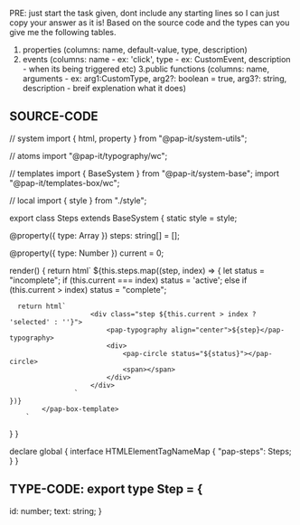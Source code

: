 PRE: just start the task given, dont include any starting lines so I can just copy your answer as it is!
 Based on the source code and the types can you give me the following tables.

1. properties (columns: name, default-value, type, description)
2. events (columns: name - ex: 'click', type - ex: CustomEvent<ClickEvent>, description - when its being triggered etc)
3.public functions (columns: name, arguments - ex: arg1:CustomType, arg2?: boolean = true, arg3?: string, description - breif explenation what it does)

## SOURCE-CODE

 // system
import { html, property } from "@pap-it/system-utils";

// atoms
import "@pap-it/typography/wc";

// templates
import { BaseSystem } from "@pap-it/system-base";
import "@pap-it/templates-box/wc";

// local
import { style } from "./style";

export class Steps extends BaseSystem {
  static style = style;

  @property({ type: Array }) steps: string[] = [];

  @property({ type: Number }) current = 0;

  render() {
    return html`
            <pap-box-template radius="medium">
                ${this.steps.map((step, index) => {
      let status = "incomplete";
      if (this.current === index) status = 'active';
      else if (this.current > index) status = "complete";

      return html`
                        <div class="step ${this.current > index ? 'selected' : ''}">
                            <pap-typography align="center">${step}</pap-typography>
                            <div>
                                <pap-circle status="${status}"></pap-circle>
                                <span></span>
                            </div>
                        </div>
                    `
    })}
            </pap-box-template>
        `
  }
}

declare global {
  interface HTMLElementTagNameMap {
    "pap-steps": Steps;
  }
}

## TYPE-CODE: export type Step = {

  id: number;
  text: string;
}
